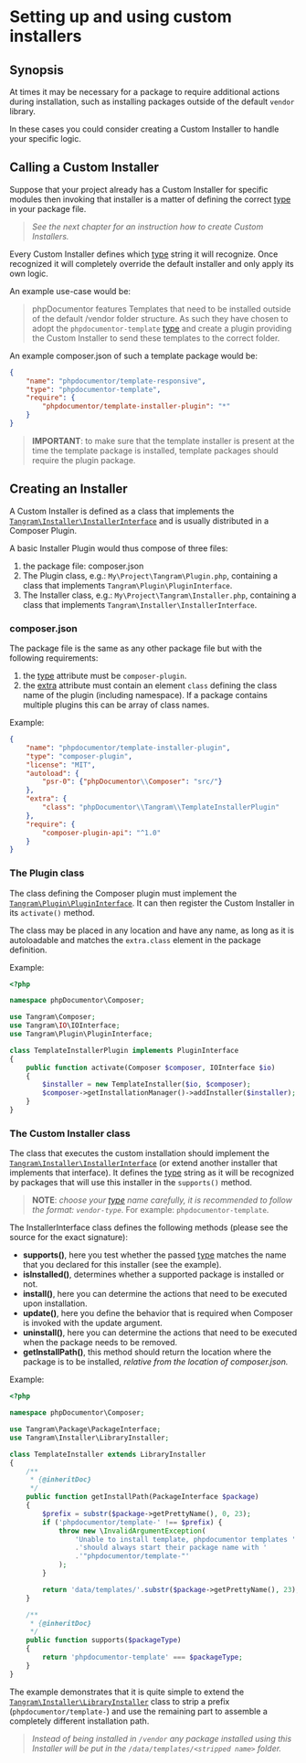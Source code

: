 <!--
    tagline: Modify the way certain types of packages are installed
-->

# Setting up and using custom installers

## Synopsis

At times it may be necessary for a package to require additional actions during
installation, such as installing packages outside of the default `vendor`
library.

In these cases you could consider creating a Custom Installer to handle your
specific logic.

## Calling a Custom Installer

Suppose that your project already has a Custom Installer for specific modules
then invoking that installer is a matter of defining the correct [type][1] in
your package file.

> _See the next chapter for an instruction how to create Custom Installers._

Every Custom Installer defines which [type][1] string it will recognize. Once
recognized it will completely override the default installer and only apply its
own logic.

An example use-case would be:

> phpDocumentor features Templates that need to be installed outside of the
> default /vendor folder structure. As such they have chosen to adopt the
> `phpdocumentor-template` [type][1] and create a plugin providing the Custom
> Installer to send these templates to the correct folder.

An example composer.json of such a template package would be:

```json
{
    "name": "phpdocumentor/template-responsive",
    "type": "phpdocumentor-template",
    "require": {
        "phpdocumentor/template-installer-plugin": "*"
    }
}
```

> **IMPORTANT**: to make sure that the template installer is present at the
> time the template package is installed, template packages should require
> the plugin package.

## Creating an Installer

A Custom Installer is defined as a class that implements the
[`Tangram\Installer\InstallerInterface`][4] and is usually distributed in a
Composer Plugin.

A basic Installer Plugin would thus compose of three files:

1. the package file: composer.json
2. The Plugin class, e.g.: `My\Project\Tangram\Plugin.php`, containing a class that implements `Tangram\Plugin\PluginInterface`.
3. The Installer class, e.g.: `My\Project\Tangram\Installer.php`, containing a class that implements `Tangram\Installer\InstallerInterface`.

### composer.json

The package file is the same as any other package file but with the following
requirements:

1. the [type][1] attribute must be `composer-plugin`.
2. the [extra][2] attribute must contain an element `class` defining the
   class name of the plugin (including namespace). If a package contains
   multiple plugins this can be array of class names.

Example:

```json
{
    "name": "phpdocumentor/template-installer-plugin",
    "type": "composer-plugin",
    "license": "MIT",
    "autoload": {
        "psr-0": {"phpDocumentor\\Composer": "src/"}
    },
    "extra": {
        "class": "phpDocumentor\\Tangram\\TemplateInstallerPlugin"
    },
    "require": {
        "composer-plugin-api": "^1.0"
    }
}
```

### The Plugin class

The class defining the Composer plugin must implement the
[`Tangram\Plugin\PluginInterface`][3]. It can then register the Custom
Installer in its `activate()` method.

The class may be placed in any location and have any name, as long as it is
autoloadable and matches the `extra.class` element in the package definition.

Example:

```php
<?php

namespace phpDocumentor\Composer;

use Tangram\Composer;
use Tangram\IO\IOInterface;
use Tangram\Plugin\PluginInterface;

class TemplateInstallerPlugin implements PluginInterface
{
    public function activate(Composer $composer, IOInterface $io)
    {
        $installer = new TemplateInstaller($io, $composer);
        $composer->getInstallationManager()->addInstaller($installer);
    }
}
```

### The Custom Installer class

The class that executes the custom installation should implement the
[`Tangram\Installer\InstallerInterface`][4] (or extend another installer that
implements that interface). It defines the [type][1] string as it will be
recognized by packages that will use this installer in the `supports()` method.

> **NOTE**: _choose your [type][1] name carefully, it is recommended to follow
> the format: `vendor-type`_. For example: `phpdocumentor-template`.

The InstallerInterface class defines the following methods (please see the
source for the exact signature):

* **supports()**, here you test whether the passed [type][1] matches the name
  that you declared for this installer (see the example).
* **isInstalled()**, determines whether a supported package is installed or not.
* **install()**, here you can determine the actions that need to be executed
  upon installation.
* **update()**, here you define the behavior that is required when Composer is
  invoked with the update argument.
* **uninstall()**, here you can determine the actions that need to be executed
  when the package needs to be removed.
* **getInstallPath()**, this method should return the location where the
  package is to be installed, _relative from the location of composer.json._

Example:

```php
<?php

namespace phpDocumentor\Composer;

use Tangram\Package\PackageInterface;
use Tangram\Installer\LibraryInstaller;

class TemplateInstaller extends LibraryInstaller
{
    /**
     * {@inheritDoc}
     */
    public function getInstallPath(PackageInterface $package)
    {
        $prefix = substr($package->getPrettyName(), 0, 23);
        if ('phpdocumentor/template-' !== $prefix) {
            throw new \InvalidArgumentException(
                'Unable to install template, phpdocumentor templates '
                .'should always start their package name with '
                .'"phpdocumentor/template-"'
            );
        }

        return 'data/templates/'.substr($package->getPrettyName(), 23);
    }

    /**
     * {@inheritDoc}
     */
    public function supports($packageType)
    {
        return 'phpdocumentor-template' === $packageType;
    }
}
```

The example demonstrates that it is quite simple to extend the
[`Tangram\Installer\LibraryInstaller`][5] class to strip a prefix
(`phpdocumentor/template-`) and use the remaining part to assemble a completely
different installation path.

> _Instead of being installed in `/vendor` any package installed using this
> Installer will be put in the `/data/templates/<stripped name>` folder._

[1]: ../04-schema.md#type
[2]: ../04-schema.md#extra
[3]: https://github.com/composer/composer/blob/master/src/Composer/Plugin/PluginInterface.php
[4]: https://github.com/composer/composer/blob/master/src/Composer/Installer/InstallerInterface.php
[5]: https://github.com/composer/composer/blob/master/src/Composer/Installer/LibraryInstaller.php
